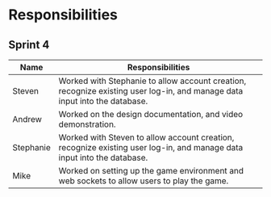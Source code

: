 # Responsibilities 

## Sprint 4
| Name | Responsibilities | 
|------|------------------|
| Steven | Worked with Stephanie to allow account creation, recognize existing user log-in, and manage data input into the database. |
| Andrew | Worked on the design documentation, and video demonstration. |
| Stephanie | Worked with Steven to allow account creation, recognize existing user log-in, and manage data input into the database. |
| Mike | Worked on setting up the game environment and web sockets to allow users to play the game. |
